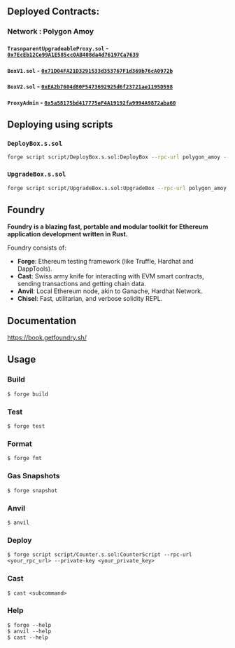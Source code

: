 ## Deployed Contracts:

### Network : Polygon Amoy

#### `TrasnparentUpgradeableProxy.sol` - [`0x7EcEb12Ce99A1E585cc0AB408da4d76197Ca7639`](https://amoy.polygonscan.com/address/0x7EcEb12Ce99A1E585cc0AB408da4d76197Ca7639)

#### `BoxV1.sol` - [`0x71D04FA21D3291533d353767F1d369b76cA0972b`](https://amoy.polygonscan.com/address/0x71D04FA21D3291533d353767F1d369b76cA0972b)

#### `BoxV2.sol` - [`0xEA2b7604d80F5473692925d6f23721ae1195D598`](https://amoy.polygonscan.com/address/0xEA2b7604d80F5473692925d6f23721ae1195D598)

#### `ProxyAdmin` - [`0x5a58175bd417775eF4A19192fa9994A9872aba60`](https://amoy.polygonscan.com/address/0x5a58175bd417775eF4A19192fa9994A9872aba60)

## Deploying using scripts

### `DeployBox.s.sol`

```bash
forge script script/DeployBox.s.sol:DeployBox --rpc-url polygon_amoy --private-key $PRIVATE_KEY --verify
```

### `UpgradeBox.s.sol`

```bash
forge script script/UpgradeBox.s.sol:UpgradeBox --rpc-url polygon_amoy --private-key $PRIVATE_KEY --verify
```

## Foundry

**Foundry is a blazing fast, portable and modular toolkit for Ethereum application development written in Rust.**

Foundry consists of:

- **Forge**: Ethereum testing framework (like Truffle, Hardhat and DappTools).
- **Cast**: Swiss army knife for interacting with EVM smart contracts, sending transactions and getting chain data.
- **Anvil**: Local Ethereum node, akin to Ganache, Hardhat Network.
- **Chisel**: Fast, utilitarian, and verbose solidity REPL.

## Documentation

https://book.getfoundry.sh/

## Usage

### Build

```shell
$ forge build
```

### Test

```shell
$ forge test
```

### Format

```shell
$ forge fmt
```

### Gas Snapshots

```shell
$ forge snapshot
```

### Anvil

```shell
$ anvil
```

### Deploy

```shell
$ forge script script/Counter.s.sol:CounterScript --rpc-url <your_rpc_url> --private-key <your_private_key>
```

### Cast

```shell
$ cast <subcommand>
```

### Help

```shell
$ forge --help
$ anvil --help
$ cast --help
```
